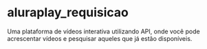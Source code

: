 # aluraplay_requisicao
Uma plataforma de vídeos interativa utilizando API, onde você pode acrescentar vídeos e pesquisar aqueles que já estão disponíveis.

